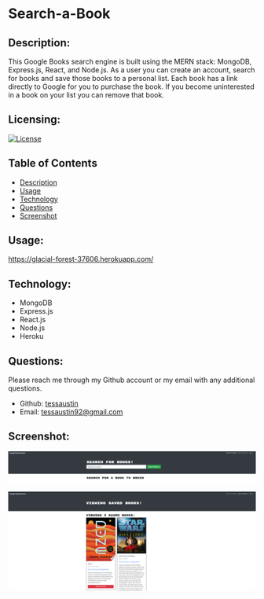 # Search-a-Book

## Description:
This Google Books search engine is built using the MERN stack: MongoDB, Express.js, React, and Node.js. As a user you can create an account, search for books and save those books to a personal list. Each book has a link directly to Google for you to purchase the book. If you become uninterested in a book on your list you can remove that book. 

## Licensing:
[![License](https://img.shields.io/badge/License-isc-blue.svg)](https://shields.io)

## Table of Contents 
* [Description](#description)
* [Usage](#usage)
* [Technology](#technology)
* [Questions](#questions)
* [Screenshot](#Screenshot)

## Usage:
https://glacial-forest-37606.herokuapp.com/

## Technology:
- MongoDB
- Express.js
- React.js
- Node.js
- Heroku

## Questions:
Please reach me through my Github account or my email with any additional questions.
- Github: [tessaustin](https://github.com/tessaustin)
- Email: tessaustin92@gmail.com 

## Screenshot:
![img](client/public/img/search.png)

![img2](client/public/img/save.png)
